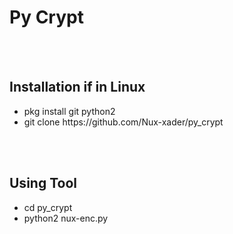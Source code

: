 <!DOCTYPE html>
<html>
<head>
	<title>Py_Crypt</title>
</head>
<body>
<h1>Py Crypt</h1>
<br>
<br>
<h2>Installation if in Linux</h2>
<ul>
	<li>pkg install git python2</li>
	<li>git clone https://github.com/Nux-xader/py_crypt</li>
</ul>
<br>
<br>
<h2>Using Tool</h2>
<ul>
	<li>cd py_crypt</li>
	<li>python2 nux-enc.py</li>
</ul>
</body>
</html>